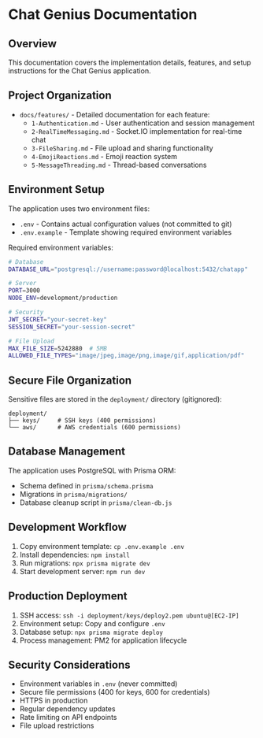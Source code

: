 # Chat Genius Documentation

## Overview

This documentation covers the implementation details, features, and setup instructions for the Chat Genius application.

## Project Organization

- `docs/features/` - Detailed documentation for each feature:
  - `1-Authentication.md` - User authentication and session management
  - `2-RealTimeMessaging.md` - Socket.IO implementation for real-time chat
  - `3-FileSharing.md` - File upload and sharing functionality
  - `4-EmojiReactions.md` - Emoji reaction system
  - `5-MessageThreading.md` - Thread-based conversations

## Environment Setup

The application uses two environment files:
- `.env` - Contains actual configuration values (not committed to git)
- `.env.example` - Template showing required environment variables

Required environment variables:
```bash
# Database
DATABASE_URL="postgresql://username:password@localhost:5432/chatapp"

# Server
PORT=3000
NODE_ENV=development/production

# Security
JWT_SECRET="your-secret-key"
SESSION_SECRET="your-session-secret"

# File Upload
MAX_FILE_SIZE=5242880  # 5MB
ALLOWED_FILE_TYPES="image/jpeg,image/png,image/gif,application/pdf"
```

## Secure File Organization

Sensitive files are stored in the `deployment/` directory (gitignored):
```
deployment/
├── keys/     # SSH keys (400 permissions)
└── aws/      # AWS credentials (600 permissions)
```

## Database Management

The application uses PostgreSQL with Prisma ORM:
- Schema defined in `prisma/schema.prisma`
- Migrations in `prisma/migrations/`
- Database cleanup script in `prisma/clean-db.js`

## Development Workflow

1. Copy environment template: `cp .env.example .env`
2. Install dependencies: `npm install`
3. Run migrations: `npx prisma migrate dev`
4. Start development server: `npm run dev`

## Production Deployment

1. SSH access: `ssh -i deployment/keys/deploy2.pem ubuntu@[EC2-IP]`
2. Environment setup: Copy and configure `.env`
3. Database setup: `npx prisma migrate deploy`
4. Process management: PM2 for application lifecycle

## Security Considerations

- Environment variables in `.env` (never committed)
- Secure file permissions (400 for keys, 600 for credentials)
- HTTPS in production
- Regular dependency updates
- Rate limiting on API endpoints
- File upload restrictions 